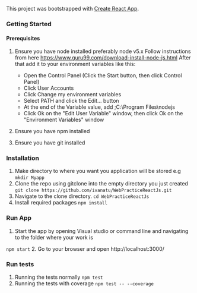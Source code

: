


This project was bootstrapped with [Create React App](https://github.com/facebookincubator/create-react-app).

### Getting Started
  #### Prerequisites
  1. Ensure you have node installed preferably node v5.x 
     Follow instructions from here https://www.guru99.com/download-install-node-js.html 
     After that add it to your environment variables like this:
     - Open the Control Panel (Click the Start button, then click Control Panel)
     - Click User Accounts
     - Click Change my environment variables
     - Select PATH and click the Edit... button
     - At the end of the Variable value, add ;C:\Program Files\nodejs
     - Click Ok on the "Edit User Variable" window, then click Ok on the "Environment Variables" window
     
  2. Ensure you have npm installed
  3. Ensure you have git installed

### Installation
  1. Make directory to where you want you application will be stored e.g
   `mkdir Myapp`
  2. Clone the repo using gitclone into the empty directory you just created
   `git clone https://github.com/ivanatu/WebPracticeReactJs.git`
  3. Navigate to the clone directory.
   `cd WebPracticeReactJs`
  4. Install required packages
   `npm install`

### Run App
  1. Start the app by opening Visual studio or command line and navigating to the folder where your work is
  
   `npm start`
  2. Go to your browser and open http://localhost:3000/

### Run tests
  1. Running the tests normally
   `npm test`
  2. Running the tests with coverage
   `npm test -- --coverage`
